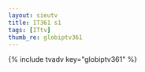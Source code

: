 ```yaml
--- 
layout: sieutv
title: IT361 s1
tags: [ITtv]
thumb_re: globiptv361
---
```

{% include tvadv key="globiptv361" %} 
